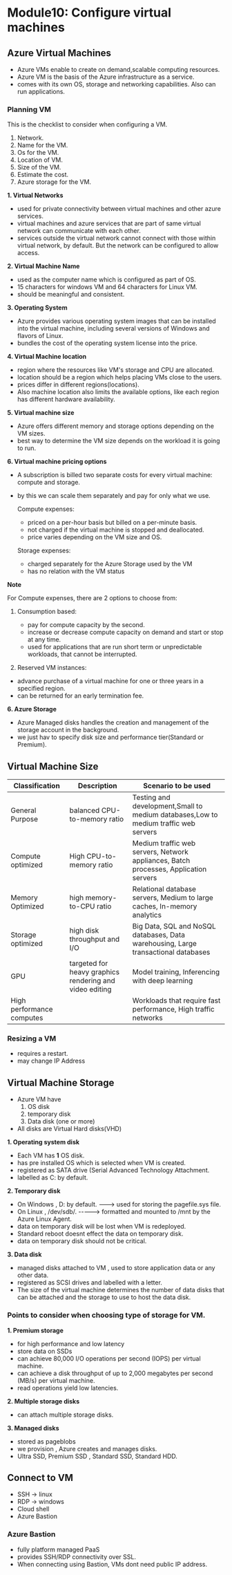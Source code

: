 
# Module10: Configure virtual machines

## Azure Virtual Machines

- Azure VMs enable to create on demand,scalable computing resources.
- Azure VM is the basis of the Azure infrastructure as a service.
- comes with its own OS, storage and networking capabilities. Also can run applications.

### Planning VM

This is the checklist to consider when configuring a VM.

1. Network.
2. Name for the VM.
3. Os for the VM.
4. Location of VM.
5. Size of the VM.
6. Estimate the cost.
7. Azure storage for the VM.

__1. Virtual Networks__

- used for private connectivity between virtual machines and other azure services.
- virtual machines and azure services that are part of same virtual network can communicate with each other.
- services outside the virtual network cannot connect with those within virtual network, by default. But the network can be configured to allow access.
  
__2. Virtual Machine Name__

- used as the computer name which is configured as part of OS.
- 15 characters for windows VM and 64 characters for Linux VM.
- should be meaningful and consistent.

__3. Operating System__

- Azure provides various operating system images that  can be installed into the virtual machine, including several versions of Windows and flavors of Linux.
- bundles the cost of the operating system license into the price.

__4. Virtual Machine location__

- region where the resources like VM's storage and CPU are allocated.
- location should be a region which helps placing VMs close to the users.
- prices differ in different regions(locations).
- Also machine location also limits the available options, like each region has different hardware availability.

 __5. Virtual machine size__

 - Azure offers different memory and storage options depending on the VM sizes.
 - best way to determine the VM size depends on the workload it is going to run.

__6. Virtual machine pricing options__

- A subscription is billed two separate costs for every virtual machine: compute and storage.
- by this we can scale them separately and pay for only what we use.

    Compute expenses:
    - priced on a per-hour basis but billed on a per-minute basis.
    - not charged  if the virtual machine is stopped and deallocated.
    - price varies depending on the VM size and OS.
    
    Storage expenses:
    - charged separately for the Azure Storage used by the VM
    - has no relation with the VM status

__Note__

For Compute expenses, there are 2 options to choose from:

1. Consumption based:
   - pay for compute capacity by the second.
   - increase or decrease compute capacity on demand and start or stop at any time.
   - used for applications that are run short term or unpredictable workloads, that cannot be interrupted.
     
 2. Reserved VM instances:
   - advance purchase of a virtual machine for one or three years in a specified region.
   - can be returned for an early termination fee.

__6. Azure Storage__

- Azure Managed disks handles the creation and management of the storage account in the background.
- we just hav to specify disk size and performance tier(Standard or Premium).

## Virtual Machine Size

| Classification | Description | Scenario to be used |
| -------------- | ----------- | ------------------- |
| General Purpose | balanced CPU-to-memory ratio | Testing and development,Small to medium databases,Low to medium traffic web servers |
| Compute optimized | High CPU-to-memory ratio | Medium traffic web servers, Network appliances, Batch processes, Application servers |
| Memory Optimized | high memory-to-CPU ratio |  Relational database servers, Medium to large caches, In-memory analytics |
| Storage optimized | high disk throughput and I/O | Big Data, SQL and NoSQL databases, Data warehousing, Large transactional databases |
| GPU | targeted for heavy graphics rendering and video editing | Model training, Inferencing with deep learning |
| High performance computes | | Workloads that require fast performance, High traffic networks |

### Resizing a VM

- requires a restart.
- may change IP Address

## Virtual Machine Storage 

- Azure VM have 
  1. OS disk
  2. temporary disk
  3. Data disk (one or more)
- All disks are Virtual Hard disks(VHD)

__1. Operating system disk__

- Each VM has __1__ OS disk.
- has pre installed OS which is selected when VM is created.
- registered as SATA drive (Serial Advanced Technology Attachment.
- labelled as C: by default.

__2. Temporary disk__

- On Windows , D: by default. ---> used for storing the pagefile.sys file.
- On Linux , /dev/sdb/. -----> formatted and mounted to /mnt by the Azure Linux Agent.
- data on temporary disk will be lost when VM is redeployed.
- Standard reboot doesnt effect the data on temporary disk.
- data on temporary disk should not be critical.

__3. Data disk__

- managed disks attached to VM , used to store application data or any other data.
- registered as SCSI drives and labelled with a letter.
- The size of the virtual machine determines the number of data disks that can be attached and the storage to use to host the data disk.

### Points to consider when choosing type of storage for VM.

__1. Premium storage__

- for high performance and low latency
- store data on SSDs
- can achieve 80,000 I/O operations per second (IOPS) per virtual machine.
- can achieve a disk throughput of up to 2,000 megabytes per second (MB/s) per virtual machine.
- read operations yield low latencies.

__2. Multiple storage disks__

- can attach multiple storage disks.

__3. Managed disks__

- stored as pageblobs
- we provision , Azure creates and manages disks.
- Ultra SSD, Premium SSD , Standard SSD, Standard HDD.


## Connect to VM

- SSH -> linux
- RDP  -> windows
- Cloud shell
- Azure Bastion

### Azure Bastion

- fully platform managed PaaS
- provides SSH/RDP connectivity over SSL.
- When connecting using Bastion, VMs dont need public IP address.
   
